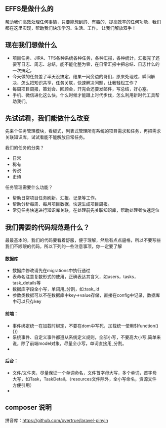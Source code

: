 
## EFFS是做什么的
帮助我们高效处理任何事情，只要能想到的、有趣的、提高效率的任何功能，我们都在这里实现，帮助我们快乐学习、生活、工作。
让我们解放双手！

## 现在我们想做什么
* 项目任务、JIRA、TFS各种系统各种任务，各种汇报，各种统计，汇报完了还要写日志、周志、总结，能不能化整为零，在日常汇报中把总结、日志什么的一次搞定。
* 今天做的任务差了半天没搞定，结果一问旁边的哥们，原来处理过，瞬间解决，怎么把知识共享，任务关联，快速解决问题，让我轻松工作？
* 每周项目周报，策划会、回顾会，开完会还要发邮件，写总结，好心塞。
* 手机、微信进化这么快，什么时候才能跟上时代步伐，怎么利用新时代工具帮助我们。



## 先试试看，我们能做什么改变

先来个任务管理模块，看板式，列表式管理所有系统的项目需求和任务，再把需求关联知识库，试试看能不能解放日常任务。

我们的任务的分类？
* 日常
* 稀有
* 传说
* 史诗

任务管理需要什么功能？
* 帮助日常项目任务刷新、汇报、记录等工作。
* 帮助分析每周、每月项目数据，快速生成项目周报。
* 常见任务快速进行知识库关联，在处理前先关联知识库，帮助处理者快速定位



## 我们需要的代码规范是什么？
最最基本的，我们的代码要看着舒服，便于理解，然后有点点逼格，所以不要写些我们不顺眼的代码，所以下列的一些注意事项，你一定要了解


#### 数据库
* 数据库修改请先在migrations中执行通过
* 表命名注意复数形式的使用，正确表达其含义，如users，tasks，task_details等
* 数据库字段全小写，单词用_分割，如:task_id
* 参数类数据可以不在数据库中key->value存储，直接在config中记录，数据库中可以只存key

#### 前端：
* 事件绑定统一在加载时绑定，不要在dom中写死，加载统一使用$(function(){})
* 系统事件、自定义事件都遵从系统定义规则，全部小写，不要高大小写,简单来说，除了前端model对象，尽量全小写，单词直接用_分割。
*


#### 后台：
* 文件/文件夹，尽量保证一个单词命名，文件首字母大写，多个单词，首字母大写，如Task，TaskDetail。（resources文件除外，全小写命名，资源文件方便引用）
*



## composer 说明
拼音库：https://github.com/overtrue/laravel-pinyin
